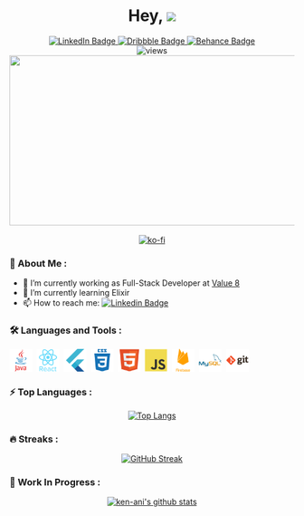 <h1 align="center">
  Hey,
  <img src="https://media.giphy.com/media/hvRJCLFzcasrR4ia7z/giphy.gif" width="30px"/>
</h1>

<div id="badges" align="center">
  <a href="https://www.linkedin.com/in/kenani-kenani/">
    <img src="https://img.shields.io/badge/LinkedIn-blue?style=for-the-badge&logo=linkedin&logoColor=white" alt="LinkedIn Badge"/>
  </a>
  <a href="https://dribbble.com/kenkay_">
    <img src="https://img.shields.io/badge/Dribbble-red?style=for-the-badge&logo=dribbble&logoColor=white" alt="Dribbble Badge"/>
  </a>
  <a href="https://www.behance.net/kenani_">
    <img src="https://img.shields.io/badge/Behance-blue?style=for-the-badge&logo=twitter&logoColor=white" alt="Behance Badge"/>
  </a>
</div>

<div id="views" align="center">
  <img src="https://komarev.com/ghpvc/?username=ken-kay&style=flat-square&color=blue" alt="views"/>
</div>

<div align="center">
  <img src="https://media.giphy.com/media/v1.Y2lkPTc5MGI3NjExZTM0ODJiMWEyNWVhOTI4ZmIyOTU0MDhiYjZhNmNmOTYxODUzMWIzMyZlcD12MV9pbnRlcm5hbF9naWZzX2dpZklkJmN0PWc/RbDKaczqWovIugyJmW/giphy.gif" width="600" height="300"/>
</div>


<div id="ko-fi" align="center">

[![ko-fi](https://ko-fi.com/img/githubbutton_sm.svg)](https://ko-fi.com/U7U8LCSD4)

</div>

### 👯 About Me :
- 🔭 I’m currently working as Full-Stack Developer at <a href="https://value8.group">Value 8</a>
- 🌱 I’m currently learning Elixir
- 📫 How to reach me: [![Linkedin Badge](https://img.shields.io/badge/-LinkedIn-blue?style=flat&logo=Linkedin&logoColor=white)](https://www.linkedin.com/in/kenani-kenani/)

### :hammer_and_wrench: Languages and Tools :
<div>
  <img src="https://github.com/devicons/devicon/blob/master/icons/java/java-original-wordmark.svg" title="Java" alt="Java" width="40" height="40"/>&nbsp;
  <img src="https://github.com/devicons/devicon/blob/master/icons/react/react-original-wordmark.svg" title="React" alt="React" width="40" height="40"/>&nbsp;
  <img src="https://github.com/devicons/devicon/blob/master/icons/flutter/flutter-original.svg" title="Flutter" alt="Flutter" width="40" height="40"/>&nbsp;
  <img src="https://github.com/devicons/devicon/blob/master/icons/css3/css3-plain-wordmark.svg"  title="CSS3" alt="CSS" width="40" height="40"/>&nbsp;
  <img src="https://github.com/devicons/devicon/blob/master/icons/html5/html5-original.svg" title="HTML5" alt="HTML" width="40" height="40"/>&nbsp;
  <img src="https://github.com/devicons/devicon/blob/master/icons/javascript/javascript-original.svg" title="JavaScript" alt="JavaScript" width="40" height="40"/>&nbsp;
  <img src="https://github.com/devicons/devicon/blob/master/icons/firebase/firebase-plain-wordmark.svg" title="Firebase" alt="Firebase" width="40" height="40"/>&nbsp;
  <img src="https://github.com/devicons/devicon/blob/master/icons/mysql/mysql-original-wordmark.svg" title="MySQL"  alt="MySQL" width="40" height="40"/>&nbsp;
  <img src="https://github.com/devicons/devicon/blob/master/icons/git/git-original-wordmark.svg" title="Git" **alt="Git" width="40" height="40"/>
</div>

### ⚡ Top Languages :

<div id="stats" align="center">
  
[![Top Langs](https://github-readme-stats.vercel.app/api/top-langs/?username=ken-ani&layout=compact&theme=vision-friendly-dark)](https://github.com/anuraghazra/github-readme-stats)

</div>

### 🔥 Streaks :
<div id="streak" align="center">
  
[![GitHub Streak](https://github-readme-streak-stats.herokuapp.com?user=ken-ani&theme=dark&date_format=j%20M%5B%20Y%5D)](https://git.io/streak-stats)

</div>

### 💭 Work In Progress :
<div id="grade" align="center">
  
[![ken-ani's github stats](https://github-readme-stats.vercel.app/api?username=ken-ani&show_icons=true&theme=merko)](https://github.com/ken-ani/)

</div>

<!-- MEDIUM blog
[![Sourav Dey's Blog Cards](https://github-cards-external-blogs.souravdey777.vercel.app/getMediumBlogs?username=kenani_&type=horizontal&limit=2)](https://medium.com/@kenani_)
-->




<!--
[![kenani-dev's github stats](https://github-readme-stats.vercel.app/api?username=kenani-dev&show_icons=true&theme=default)](https://github.com/kenani-dev/)


[![GitHub Streak](https://github-readme-streak-stats.herokuapp.com?user=kenani-dev&theme=dark&date_format=j%20M%5B%20Y%5D)](https://git.io/streak-stats)

<div id="header" align="center">
  <img src="https://media.giphy.com/media/v1.Y2lkPTc5MGI3NjExZmFmMDdiYmVkOTEzODU5MzU4ODMwMDYxZTlhNDQyY2RhZjQ3NTA5NSZlcD12MV9pbnRlcm5hbF9naWZzX2dpZklkJmN0PWc/j7k6JOp8LufhXspVfu/giphy.gif" width="100"/>
</div>

<div>
  <img src="https://github.com/devicons/devicon/blob/master/icons/java/java-original-wordmark.svg" title="Java" alt="Java" width="40" height="40"/>&nbsp;
  <img src="https://github.com/devicons/devicon/blob/master/icons/react/react-original-wordmark.svg" title="React" alt="React" width="40" height="40"/>&nbsp;
  <img src="https://github.com/devicons/devicon/blob/master/icons/spring/spring-original-wordmark.svg" title="Spring" alt="Spring" width="40" height="40"/>&nbsp;
  <img src="https://github.com/devicons/devicon/blob/master/icons/materialui/materialui-original.svg" title="Material UI" alt="Material UI" width="40" height="40"/>&nbsp;
  <img src="https://github.com/devicons/devicon/blob/master/icons/flutter/flutter-original.svg" title="Flutter" alt="Flutter" width="40" height="40"/>&nbsp;
  <img src="https://github.com/devicons/devicon/blob/master/icons/redux/redux-original.svg" title="Redux" alt="Redux " width="40" height="40"/>&nbsp;
  <img src="https://github.com/devicons/devicon/blob/master/icons/css3/css3-plain-wordmark.svg"  title="CSS3" alt="CSS" width="40" height="40"/>&nbsp;
  <img src="https://github.com/devicons/devicon/blob/master/icons/html5/html5-original.svg" title="HTML5" alt="HTML" width="40" height="40"/>&nbsp;
  <img src="https://github.com/devicons/devicon/blob/master/icons/javascript/javascript-original.svg" title="JavaScript" alt="JavaScript" width="40" height="40"/>&nbsp;
  <img src="https://github.com/devicons/devicon/blob/master/icons/firebase/firebase-plain-wordmark.svg" title="Firebase" alt="Firebase" width="40" height="40"/>&nbsp;
  <img src="https://github.com/devicons/devicon/blob/master/icons/gatsby/gatsby-original.svg" title="Gatsby"  alt="Gatsby" width="40" height="40"/>&nbsp;
  <img src="https://github.com/devicons/devicon/blob/master/icons/mysql/mysql-original-wordmark.svg" title="MySQL"  alt="MySQL" width="40" height="40"/>&nbsp;
  <img src="https://github.com/devicons/devicon/blob/master/icons/nodejs/nodejs-original-wordmark.svg" title="NodeJS" alt="NodeJS" width="40" height="40"/>&nbsp;
  <img src="https://github.com/devicons/devicon/blob/master/icons/amazonwebservices/amazonwebservices-plain-wordmark.svg" title="AWS" alt="AWS" width="40" height="40"/>&nbsp;
  <img src="https://github.com/devicons/devicon/blob/master/icons/git/git-original-wordmark.svg" title="Git" **alt="Git" width="40" height="40"/>
</div>
Here are some ideas to get you started:

- 🔭 I’m currently working on ...
- 🌱 I’m currently learning ...
- 👯 I’m looking to collaborate on ...
- 🤔 I’m looking for help with ...
- 💬 Ask me about ...
- 📫 How to reach me: ...
- 😄 Pronouns: ...
- ⚡ Fun fact: ...
-->
